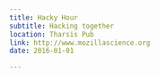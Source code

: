 ```yaml
---
title: Hacky Hour
subtitle: Hacking together
location: Tharsis Pub
link: http://www.mozillascience.org
date: 2016-01-01

---
```

